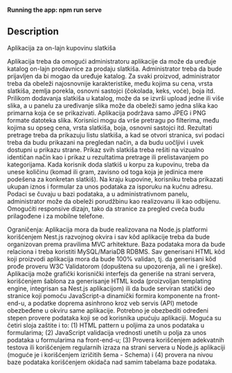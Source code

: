 #### Running the app: npm run serve

## Description

Aplikacija za on-lajn kupovinu slatkiša

Aplikacija treba da omogući administratoru aplikacije da može da uređuje katalog on-lajn prodavnice za prodaju slatkiša. Administrator treba da bude prijavljen da bi mogao da uređuje katalog. Za svaki proizvod, administrator treba da obeleži najosnovnije karakteristike, među kojima su cena, vrsta slatkiša, zemlja porekla, osnovni sastojci (čokolada, keks, voće), boja itd. Prilikom dodavanja slatkiša u katalog, može da se izvrši upload jedne ili više slika, a u panelu za uređivanje slika može da obeleži samo jedna slika kao primarna koja će se prikazivati. Aplikacija podržava samo JPEG i PNG formate datoteka slika. Korisnici mogu da vrše pretragu po filterima, među kojima su opseg cena, vrsta slatkiša, boja, osnovni sastojci itd. Rezultati pretrage treba da prikazuju listu slatkiša, a kad se otvori stranica, svi podaci treba da budu prikazani na pregledan način, a da budu uočljivi i uvek dostupni u prikazu strane. Prikaz svih slatkiša treba rešiti na vizualno identičan način kao i prikaz u rezultatima pretrage ili prelistavanjem po kategorijama. Kada korisnik doda slatkiš u korpu za kupovinu, treba da unese količinu (komad ili gram, zavisno od toga koja je jedinica mere podešena za konkretan slatkiš). Na kraju kupovine, korisniku treba prikazati ukupan iznos i formular za unos podataka za isporuku na kućnu adresu. Podaci se čuvaju u bazi podataka, a u administrativnom panelu, administrator može da obeleži porudžbinu kao realizovanu ili kao odbijenu. Omogućiti responsive dizajn, tako da stranice za pregled cveća budu prilagođene i za mobilne telefone.

Ograničenja:
Aplikacija mora da bude realizovana na Node.js platformi korišćenjem Nest.js razvojnog okvira i sav kôd aplikacije treba da bude organizovan prema pravilima MVC arhitekture. Baza podataka mora da bude relaciona i treba koristiti MySQL/MariaDB RDBMS. Sav generisani HTML kôd koji proizvodi aplikacija mora da bude 100% validan, tj. da generisani kôd prođe proveru W3C Validatorom (dopuštena su upozorenja, ali ne i greške). Aplikacija može grafički korisnički interfejs da generiše na strani servera, korišćenjem šablona za generisanje HTML koda (proizvoljan templating engine, integrisan sa Nest.js aplikacijom) ili da bude serviran statički deo stranice koji pomoću JavaScript-a dinamički formira komponente na front-end-u, a podatke doprema asinhrono kroz veb servis (API) metode obezbeđene u okviru same aplikacije.
Potrebno je obezbediti određeni stepen provere podataka koji se od korisnika upućuju aplikaciji. Moguća su četiri sloja zaštite i to: (1) HTML pattern u poljima za unos podataka u formularima; (2) JavaScript validacija vrednosti unetih u polja za unos podataka u formularima na front-end-u; (3) Provera korišćenjem adekvatnih testova ili korišćenjem regularnih izraza na strani servera u Node.js aplikaciji (moguće je i korišćenjem izričitih šema - Schema) i (4) provera na nivou baze podataka korišćenjem okidača nad samim tabelama baze podataka.
